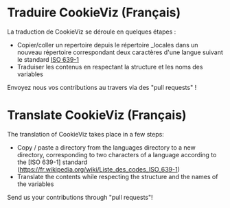 Traduire CookieViz (Français)
===

La traduction de CookieViz se déroule en quelques étapes :
* Copier/coller un repertoire depuis le répertoire _locales dans un nouveau répertoire correspondant deux caractères d'une langue suivant le standard [ISO 639-1](https://fr.wikipedia.org/wiki/Liste_des_codes_ISO_639-1)
* Traduiser les contenus en respectant la structure et les noms des variables

Envoyez nous vos contributions au travers via des "pull requests" !


Translate CookieViz (Français)
===

The translation of CookieViz takes place in a few steps:
* Copy / paste a directory from the languages ​​directory to a new directory, corresponding to two characters of a language according to the [ISO 639-1] standard (https://fr.wikipedia.org/wiki/Liste_des_codes_ISO_639-1)
* Translate the contents while respecting the structure and the names of the variables

Send us your contributions through "pull requests"!